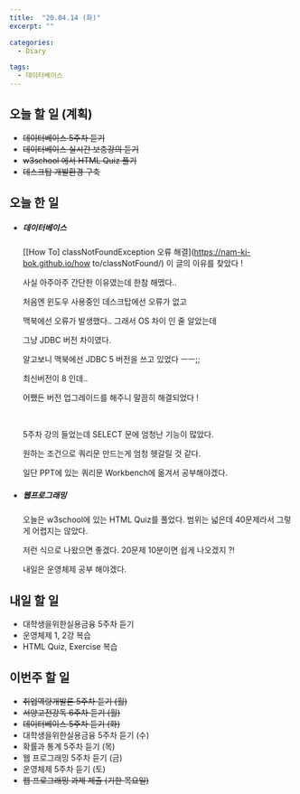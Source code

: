 ```yaml
---
title:  "20.04.14 (화)"
excerpt: ""

categories:
  - Diary

tags:
  - 데이터베이스
---
```


## 오늘 할 일 (계획)

- ~~데이터베이스 5주차 듣기~~
- ~~데이터베이스 실시간 보충강의 듣기~~
- ~~w3school 에서 HTML Quiz 풀기~~
- ~~데스크탑 개발환경 구축~~

## 오늘 한 일

- ##### 데이터베이스

  [[How To] classNotFoundException 오류 해결](https://nam-ki-bok.github.io/how to/classNotFound/) 이 글의 이유를 찾았다 !

  사실 아주아주 간단한 이유였는데 한참 해멨다..

  처음엔 윈도우 사용중인 데스크탑에선 오류가 없고

  맥북에선 오류가 발생했다.. 그래서 OS 차이 인 줄 알았는데

  그냥 JDBC 버전 차이였다.

  알고보니 맥북에선 JDBC 5 버전을 쓰고 있었다 ㅡㅡ;;

  최신버전이 8 인데..

  어쨌든 버전 업그레이드를 해주니 말끔히 해결되었다 !
  
  <br>
  
  5주차 강의 들었는데 SELECT 문에 엄청난 기능이 많았다.
  
  원하는 조건으로 쿼리문 만드는게 엄청 헷갈릴 것 같다.
  
  일단 PPT에 있는 쿼리문 Workbench에 옮겨서 공부해야겠다.
  
- ##### 웹프로그래밍

  오늘은 w3school에 있는 HTML Quiz를 풀었다. 범위는 넓은데 40문제라서 그렇게 어렵지는 않았다.

  저런 식으로 나왔으면 좋겠다. 20문제 10분이면 쉽게 나오겠지 ?!

  내일은 운영체제 공부 해야겠다.


## 내일 할 일

- 대학생을위한실용금융 5주차 듣기
- 운영체제 1, 2강 복습
- HTML Quiz, Exercise 복습

## 이번주 할 일

- ~~취업역량개발론 5주차 듣기 (월)~~
- ~~서양고전강독 6주차 듣기 (월)~~
- ~~데이터베이스 5주차 듣기 (화)~~
- 대학생을위한실용금융 5주차 듣기 (수)
- 확률과 통계 5주차 듣기 (목)
- 웹 프로그래밍 5주차 듣기 (금)
- 운영체제 5주차 듣기 (토)
- ~~웹 프로그래밍 과제 제출 (기한 목요일)~~